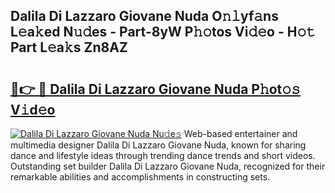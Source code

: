 ## Dalila Di Lazzaro Giovane Nuda O𝚗𝚕yf𝚊ns L𝚎a𝚔ed N𝚞𝚍es - Part-8yW P𝚑𝚘tos Vi𝚍𝚎o - H𝚘𝚝 Part L𝚎a𝚔s Zn8AZ

# <h2><a href="http://kf5zwbj.oniu.top/?m=Dalila+Di+Lazzaro+Giovane+Nuda">🔗👉 🔴 Dalila Di Lazzaro Giovane Nuda P𝚑ot𝚘𝚜 V𝚒d𝚎o</a></h2>

[![Dalila Di Lazzaro Giovane Nuda Nu𝚍e𝚜](https://i.imgur.com/0qMVB7G.gif)](http://kf5zwbj.oniu.top/?m=Dalila+Di+Lazzaro+Giovane+Nuda)
Web-based entertainer and multimedia designer Dalila Di Lazzaro Giovane Nuda, known for sharing dance and lifestyle ideas through trending dance trends and short videos. Outstanding set builder Dalila Di Lazzaro Giovane Nuda, recognized for their remarkable abilities and accomplishments in constructing sets.  

